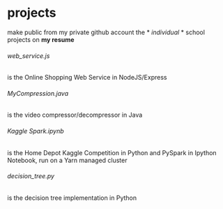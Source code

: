 # projects
make public from my private github account the * *individual* * school projects on **my resume** 
###### web_service.js 
is the Online Shopping Web Service in NodeJS/Express
###### MyCompression.java
is the video compressor/decompressor in Java
###### Kaggle Spark.ipynb 
is the Home Depot Kaggle Competition in Python and PySpark in Ipython Notebook, run on a Yarn managed cluster
###### decision_tree.py 
is the decision tree implementation in Python
